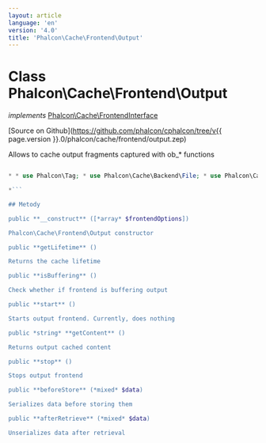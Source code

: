 ```yaml
---
layout: article
language: 'en'
version: '4.0'
title: 'Phalcon\Cache\Frontend\Output'
---
```

# Class **Phalcon\Cache\Frontend\Output**

*implements* [Phalcon\Cache\FrontendInterface](Phalcon_Cache_FrontendInterface)

[Source on Github](https://github.com/phalcon/cphalcon/tree/v{{ page.version }}.0/phalcon/cache/frontend/output.zep)

Allows to cache output fragments captured with ob_* functions

```php <?php

* * use Phalcon\Tag; * use Phalcon\Cache\Backend\File; * use Phalcon\Cache\Frontend\Output; * * // Create an Output frontend. Cache the files for 2 days * $frontCache = new Output( * [ * "lifetime" => 172800, * ] * ); * * // Create the component that will cache from the "Output" to a "File" backend * // Set the cache file directory - it's important to keep the "/" at the end of * // the value for the folder * $cache = new File( * $frontCache, * [ * "cacheDir" => "../app/cache/", * ] * ); * * // Get/Set the cache file to ../app/cache/my-cache.html * $content = $cache->start("my-cache.html"); * * // If $content is null then the content will be generated for the cache * if (null === $content) { * // Print date and time * echo date("r"); * * // Generate a link to the sign-up action * echo Tag::linkTo( * [ * "user/signup", * "Sign Up", * "class" => "signup-button", * ] * ); * * // Store the output into the cache file * $cache->save(); * } else { * // Echo the cached output * echo $content; * }

*```

## Metody

public **__construct** ([*array* $frontendOptions])

Phalcon\Cache\Frontend\Output constructor

public **getLifetime** ()

Returns the cache lifetime

public **isBuffering** ()

Check whether if frontend is buffering output

public **start** ()

Starts output frontend. Currently, does nothing

public *string* **getContent** ()

Returns output cached content

public **stop** ()

Stops output frontend

public **beforeStore** (*mixed* $data)

Serializes data before storing them

public **afterRetrieve** (*mixed* $data)

Unserializes data after retrieval